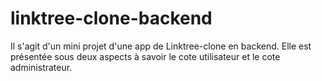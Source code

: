 # linktree-clone-backend
Il s'agit d'un mini projet d'une app de Linktree-clone en backend. Elle est présentée sous deux aspects à savoir le cote utilisateur et le cote administrateur. 
